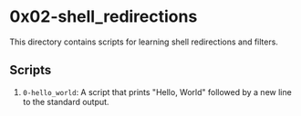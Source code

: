 # 0x02-shell_redirections
This directory contains scripts for learning shell redirections and filters.

## Scripts
1. `0-hello_world`: A script that prints "Hello, World" followed by a new line to the standard output.
